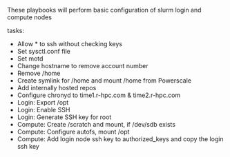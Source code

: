 These playbooks will perform basic configuration of slurm login and compute nodes

tasks:
  - Allow * to ssh without checking keys
  - Set sysctl.conf file
  - Set motd
  - Change hostname to remove account number
  - Remove /home
  - Create symlink for /home and mount /home from Powerscale
  - Add internally hosted repos
  - Configure chronyd to time1.r-hpc.com & time2.r-hpc.com 
  - Login: Export /opt
  - Login: Enable SSH
  - Login: Generate SSH key for root
  - Compute: Create /scratch and mount, if /dev/sdb exists
  - Compute: Configure autofs, mount /opt
  - Compute: Add login node ssh key to authorized_keys and copy the login ssh key
